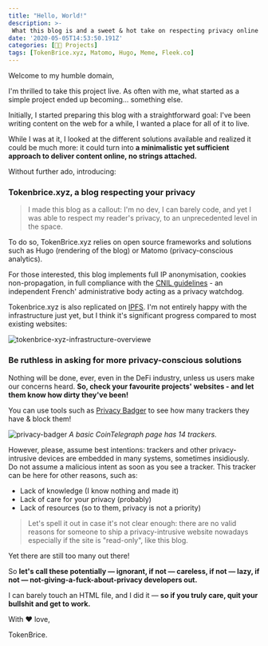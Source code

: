```yaml
---
title: "Hello, World!"
description: >-
 What this blog is and a sweet & hot take on respecting privacy online
date: '2020-05-05T14:53:50.191Z'
categories: [👩‍🔧 Projects]
tags: [TokenBrice.xyz, Matomo, Hugo, Meme, Fleek.co]
---
```


Welcome to my humble domain, 

I'm thrilled to take this project live. As often with me, what started as a simple project ended up becoming... something else.

Initially, I started preparing this blog with a straightforward goal: I've been writing content on the web for a while, I wanted a place for all of it to live.

While I was at it, I looked at the different solutions available and realized it could be much more: it could turn into **a minimalistic yet sufficient approach to deliver content online, no strings attached.**

Without further ado, introducing:

### Tokenbrice.xyz, a blog respecting your privacy

> I made this blog as a callout: I'm no dev, I can barely code, and yet I was able to respect my reader's privacy, to an unprecedented level in the space.

To do so, TokenBrice.xyz relies on open source frameworks and solutions such as Hugo (rendering of the blog) or Matomo (privacy-conscious analytics).

For those interested, this blog implements full IP anonymisation, cookies non-propagation, in full compliance with the [CNIL guidelines](https://www.cnil.fr/sites/default/files/typo/document/Configuration_piwik.pdf) - an independent French' administrative body acting as a privacy watchdog.

Tokenbrice.xyz is also replicated on [IPFS](https://ipfs.io/). I'm not entirely happy with the infrastructure just yet, but I think it's significant progress compared to most existing websites:

![tokenbrice-xyz-infrastructure-overviewe](/img/2020/hello-world/infrastructure.png)

### Be ruthless in asking for more privacy-conscious solutions

Nothing will be done, ever, even in the DeFi industry, unless us users make our concerns heard. **So, check your favourite projects' websites - and let them know how dirty they've been!**

You can use tools such as [Privacy Badger](https://privacybadger.org/) to see how many trackers they have & block them!

![privacy-badger](/img/2020/hello-world/privacy-badger.png)
*A basic CoinTelegraph page has 14 trackers.*

However, please, assume best intentions: trackers and other privacy-intrusive devices are embedded in many systems, sometimes insidiously.  Do not assume a malicious intent as soon as you see a tracker. This tracker can be here for other reasons, such as:
- Lack of knowledge (I know nothing and made it)
- Lack of care for your privacy (probably)
- Lack of resources (so to them, privacy is not a priority)

> Let's spell it out in case it's not clear enough: there are no valid reasons for someone to ship a privacy-intrusive website nowadays especially if the site is "read-only", like this blog.

Yet there are still too many out there! 

So **let's call these potentially — ignorant, if not — careless, if not — lazy, if not — not-giving-a-fuck-about-privacy developers out.** 

I can barely touch an HTML file, and I did it — **so if you truly care, quit your bullshit and get to work.**

With ♥ love,

TokenBrice.
